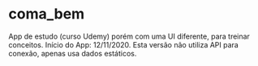# coma_bem
 App de estudo (curso Udemy) porém com uma UI diferente, para treinar conceitos.
Início do App: 12/11/2020.
Esta versão não utiliza API para conexão, apenas usa dados estáticos.


